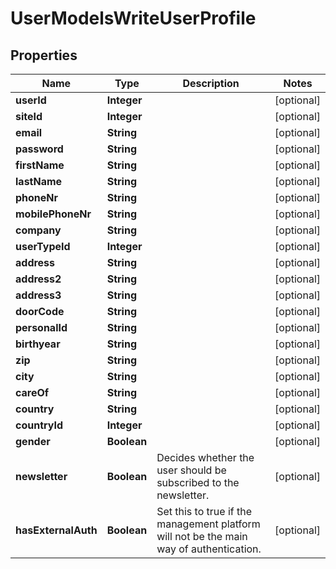 

# UserModelsWriteUserProfile

## Properties

Name | Type | Description | Notes
------------ | ------------- | ------------- | -------------
**userId** | **Integer** |  |  [optional]
**siteId** | **Integer** |  |  [optional]
**email** | **String** |  |  [optional]
**password** | **String** |  |  [optional]
**firstName** | **String** |  |  [optional]
**lastName** | **String** |  |  [optional]
**phoneNr** | **String** |  |  [optional]
**mobilePhoneNr** | **String** |  |  [optional]
**company** | **String** |  |  [optional]
**userTypeId** | **Integer** |  |  [optional]
**address** | **String** |  |  [optional]
**address2** | **String** |  |  [optional]
**address3** | **String** |  |  [optional]
**doorCode** | **String** |  |  [optional]
**personalId** | **String** |  |  [optional]
**birthyear** | **String** |  |  [optional]
**zip** | **String** |  |  [optional]
**city** | **String** |  |  [optional]
**careOf** | **String** |  |  [optional]
**country** | **String** |  |  [optional]
**countryId** | **Integer** |  |  [optional]
**gender** | **Boolean** |  |  [optional]
**newsletter** | **Boolean** | Decides whether the user should be subscribed to the newsletter. |  [optional]
**hasExternalAuth** | **Boolean** | Set this to true if the management platform will not be the main way of authentication. |  [optional]




